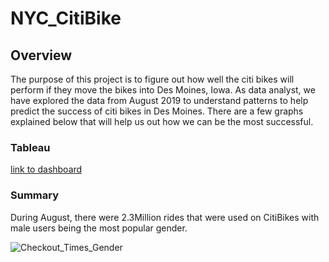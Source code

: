 # NYC_CitiBike
## Overview
The purpose of this project is to figure out how well the citi bikes will perform if they move the bikes into Des Moines, Iowa. As data analyst, we have explored the data from August 2019 to understand patterns to help predict the success of citi bikes in Des Moines. There are a few graphs explained below that will help us out how we can be the most successful. 
### Tableau
[link to dashboard]("https://public.tableau.com/app/profile/jill.jagoda/viz/NYCCitiBike_16424752134550/Story1?publish=yes")

### Summary 

During August, there were 2.3Million rides that were used on CitiBikes with male users being the most popular gender.

![Checkout_Times_Gender](https://user-images.githubusercontent.com/88689043/149864813-f98df045-9b86-4c5d-ada9-3e96e57e6afd.PNG)
